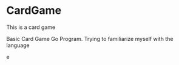 # CardGame
This is a card game

Basic Card Game Go Program. Trying to familiarize myself with the language

e
